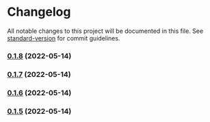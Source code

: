 # Changelog

All notable changes to this project will be documented in this file. See [standard-version](https://github.com/conventional-changelog/standard-version) for commit guidelines.

### [0.1.8](https://github.com/coon-js/extjs-link/compare/v0.1.7...v0.1.8) (2022-05-14)

### [0.1.7](https://github.com/coon-js/extjs-link/compare/v0.1.6...v0.1.7) (2022-05-14)

### [0.1.6](https://github.com/coon-js/extjs-link/compare/v0.1.5...v0.1.6) (2022-05-14)

### [0.1.5](https://github.com/coon-js/extjs-link/compare/v0.1.4...v0.1.5) (2022-05-14)
